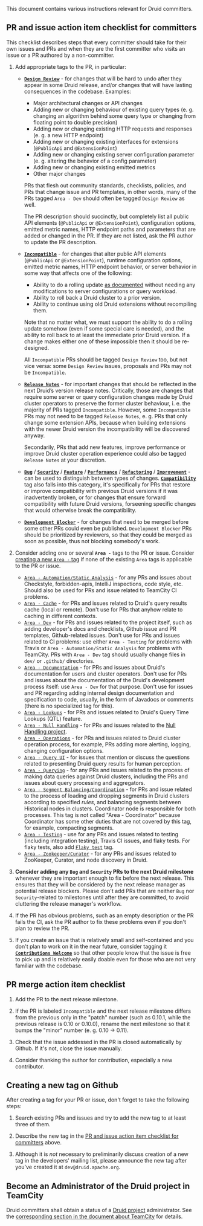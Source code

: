 <!--
  ~ Licensed to the Apache Software Foundation (ASF) under one
  ~ or more contributor license agreements.  See the NOTICE file
  ~ distributed with this work for additional information
  ~ regarding copyright ownership.  The ASF licenses this file
  ~ to you under the Apache License, Version 2.0 (the
  ~ "License"); you may not use this file except in compliance
  ~ with the License.  You may obtain a copy of the License at
  ~
  ~   http://www.apache.org/licenses/LICENSE-2.0
  ~
  ~ Unless required by applicable law or agreed to in writing,
  ~ software distributed under the License is distributed on an
  ~ "AS IS" BASIS, WITHOUT WARRANTIES OR CONDITIONS OF ANY
  ~ KIND, either express or implied.  See the License for the
  ~ specific language governing permissions and limitations
  ~ under the License.
  -->

This document contains various instructions relevant for Druid committers.

## PR and issue action item checklist for committers

This checklist describes steps that every committer should take for their own issues and PRs and when they are the first
committer who visits an issue or a PR authored by a non-committer.

1. Add appropriate tags to the PR, in particular:

   - [**`Design Review`**](https://github.com/apache/incubator-druid/labels/Design%20Review) - for changes that will be
   hard to undo after they appear in some Druid release, and/or changes that will have lasting consequences in the
   codebase. Examples:
     - Major architectural changes or API changes
     - Adding new or changing behaviour of existing query types (e. g. changing an algorithm behind some query type or
     changing from floating point to double precision)
     - Adding new or changing existing HTTP requests and responses (e. g. a new HTTP endpoint)
     - Adding new or changing existing interfaces for extensions (`@PublicApi` and `@ExtensionPoint`)
     - Adding new or changing existing server configuration parameter (e. g. altering the behavior of a config
     parameter)
     - Adding new or changing existing emitted metrics
     - Other major changes
  
     PRs that flesh out community standards, checklists, policies, and PRs that change issue and PR templates, in other
     words, many of the PRs tagged `Area - Dev` should often be tagged `Design Review` as well.

     The PR description should succinctly, but completely list all public API elements (`@PublicApi` or
     `@ExtensionPoint`), configuration options, emitted metric names, HTTP endpoint paths and parameters that are added
     or changed in the PR. If they are not listed, ask the PR author to update the PR description.

   - [**`Incompatible`**](https://github.com/apache/incubator-druid/labels/Incompatible) - for changes that alter public
   API elements (`@PublicApi` or `@ExtensionPoint`), runtime configuration options, emitted metric names, HTTP endpoint
   behavior, or server behavior in some way that affects one of the following:

     - Ability to do a rolling update [as documented](https://druid.apache.org/docs/latest/operations/rolling-updates.html)
     without needing any modifications to server configurations or query workload.
     - Ability to roll back a Druid cluster to a prior version.
     - Ability to continue using old Druid extensions without recompiling them.

     Note that no matter what, we must support the ability to do a rolling update somehow (even if some special care is
     needed), and the ability to roll back to at least the immediate prior Druid version. If a change makes either one
     of these impossible then it should be re-designed.

     All `Incompatible` PRs should be tagged `Design Review` too, but not vice versa: some `Design Review` issues,
     proposals and PRs may not be `Incompatible`.

   - [**`Release Notes`**](https://github.com/apache/incubator-druid/labels/Release%20Notes) - for important changes
   that should be reflected in the next Druid’s version release notes. Critically, those are changes that require some
   server or query configuration changes made by Druid cluster operators to preserve the former cluster behaviour, i. e.
   the majority of PRs tagged `Incompatible`. However, some `Incompatible` PRs may not need to be tagged
   `Release Notes`, e. g. PRs that only change some extension APIs, because when building extensions with the newer
   Druid version the incompatibility will be discovered anyway.

     Secondarily, PRs that add new features, improve performance or improve Druid cluster operation experience could
     also be tagged `Release Notes` at your discretion.

   - [**`Bug`**](https://github.com/apache/incubator-druid/labels/Bug) / [**`Security`**](
   https://github.com/apache/incubator-druid/labels/Security) / [**`Feature`**](
   https://github.com/apache/incubator-druid/labels/Feature) / [**`Performance`**](
   https://github.com/apache/incubator-druid/labels/Performance) / [**`Refactoring`**](
   https://github.com/apache/incubator-druid/labels/Refactoring) / [**`Improvement`**](
   https://github.com/apache/incubator-druid/labels/Improvement) - can be used to distinguish between types of changes.
   [**`Compatibility`**](https://github.com/apache/incubator-druid/labels/Compatibility) tag also falls into this
   category, it's specifically for PRs that restore or improve compatibility with previous Druid versions if it was
   inadvertently broken, or for changes that ensure forward compatibility with future Druid versions, forseening specific
   changes that would otherwise break the compatibility.

   - [**`Development Blocker`**](https://github.com/apache/incubator-druid/labels/Development%20Blocker) - for changes
   that need to be merged before some other PRs could even be published. `Development Blocker` PRs should be prioritized
   by reviewers, so that they could be merged as soon as possible, thus not blocking somebody's work.

2. Consider adding one or several **`Area -`** tags to the PR or issue. Consider [creating a new `Area -` tag](
#creating-a-new-tag-on-github) if none of the existing `Area` tags is applicable to the PR or issue.

   - [`Area - Automation/Static Analysis`](
   https://github.com/apache/incubator-druid/labels/Area%20-%20Automation%2FStatic%20Analysis) - for any PRs and issues
   about Checkstyle, forbidden-apis, IntelliJ inspections, code style, etc. Should also be used for PRs and issue
   related to TeamCity CI problems.
   - [`Area - Cache`](https://github.com/apache/incubator-druid/labels/Area%20-%20Cache) - for PRs and issues related to
   Druid's query results cache (local or remote). Don't use for PRs that anyhow relate to caching in different contexts.
   - [`Area - Dev`](https://github.com/apache/incubator-druid/labels/Area%20-%20Dev) - for PRs and issues related to the
   project itself, such as adding developer's docs and checklists, Github issue and PR templates, Github-related issues.
   Don't use for PRs and issues related to CI problems: use either `Area - Testing` for problems with Travis or
   `Area - Automation/Static Analysis` for problems with TeamCity. PRs with `Area - Dev` tag should usually change files
   in `dev/` or `.github/` directories.
   - [`Area - Documentation`](https://github.com/apache/incubator-druid/labels/Area%20-%20Documentation) - for PRs and
   issues about Druid's documentation for users and cluster operators. Don't use for PRs and issues about the
   documentation of the Druid's development process itself: use `Area - Dev` for that purpose. Don't use for issues and
   PR regarding adding internal design documentation and specification to code, usually, in the form of Javadocs or
   comments (there is no specialized tag for this).  
   - [`Area - Lookups`](https://github.com/apache/incubator-druid/labels/Area%20-%20Lookups) - for PRs and issues
   related to Druid's Query Time Lookups (QTL) feature.
   - [`Area - Null Handling`](https://github.com/apache/incubator-druid/labels/Area%20-%20Null%20Handling) - for PRs and
   issues related to the [Null Handling project](https://github.com/apache/incubator-druid/issues/4349).
   - [`Area - Operations`](https://github.com/apache/incubator-druid/labels/Area%20-%20Operations) - for PRs and issues
   related to Druid cluster operation process, for example, PRs adding more alerting, logging, changing configuration
   options.
   - [`Area - Query UI`](https://github.com/apache/incubator-druid/labels/Area%20-%20Query%20UI) - for issues that
   mention or discuss the questions related to presenting Druid query results for human perception.
   - [`Area - Querying`](https://github.com/apache/incubator-druid/labels/Area%20-%20Querying) - for any PRs and issues
   related to the process of making data queries against Druid clusters, including the PRs and issues about query
   processing and aggregators.
   - [`Area - Segment Balancing/Coordination`](
   https://github.com/apache/incubator-druid/labels/Area%20-%20Segment%20Balancing%2FCoordination) - for PRs and issue
   related to the process of loading and dropping segments in Druid clusters according to specified *rules*, and
   balancing segments between Historical nodes in clusters. Coordinator node is responsible for both processes. This tag
   is not called "Area - Coordinator" because Coordinator has some other duties that are not covered by this tag, for
   example, compacting segments.
   - [`Area - Testing`](https://github.com/apache/incubator-druid/labels/Area%20-%20Testing) - use for any PRs and
   issues related to testing (including integration testing), Travis CI issues, and flaky tests. For flaky tests, also
   add [`Flaky test`](https://github.com/apache/incubator-druid/labels/Flaky%20test) tag.
   - [`Area - Zookeeper/Curator`](https://github.com/apache/incubator-druid/labels/Area%20-%20Zookeeper%2FCurator) - for
   any PRs and issues related to ZooKeeper, Curator, and node discovery in Druid.


3. **Consider adding any `Bug` and `Security` PRs to the next Druid milestone** whenever they are important enough to
fix before the next release. This ensures that they will be considered by the next release manager as potential release
blockers. Please don't add PRs that are neither `Bug` nor `Security`-related to milestones until after they are
committed, to avoid cluttering the release manager's workflow.

4. If the PR has obvious problems, such as an empty description or the PR fails the CI, ask the PR author to fix these
problems even if you don't plan to review the PR.

5. If you create an issue that is relatively small and self-contained and you don't plan to work on it in the near
future, consider tagging it [**`Contributions Welcome`**](
https://github.com/apache/incubator-druid/labels/Contributions%20Welcome) so that other people know that the issue is
free to pick up and is relatively easily doable even for those who are not very familiar with the codebase.

## PR merge action item checklist

1. Add the PR to the next release milestone.

2. If the PR is labeled `Incompatible` and the next release milestone differs from the previous only in the "patch"
number (such as 0.10.1, while the previous release is 0.10 or 0.10.0), rename the next milestone so that it bumps the
"minor" number (e. g. 0.10 -> 0.11).

3. Check that the issue addessed in the PR is closed automatically by Github. If it's not, close the issue manually.

4. Consider thanking the author for contribution, especially a new contributor.

## Creating a new tag on Github

After creating a tag for your PR or issue, don't forget to take the following steps:

1. Search existing PRs and issues and try to add the new tag to at least three of them.

2. Describe the new tag in the [PR and issue action item checklist for committers](
#pr-and-issue-action-item-checklist-for-committers) above.

3. Although it is *not* necessary to preliminarily discuss creation of a new tag in the developers' mailing list, please
announce the new tag after you've created it at `dev@druid.apache.org`.

## Become an Administrator of the Druid project in TeamCity

Druid committers shall obtain a status of a [Druid project](
https://teamcity.jetbrains.com/project.html?projectId=OpenSourceProjects_Druid)
administrator. See the [corresponding section in the document about TeamCity](
teamcity.md#becoming-a-project-administrator) for details.